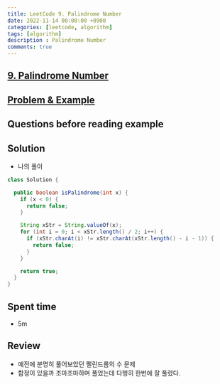 ```yaml
---
title: LeetCode 9. Palindrome Number
date: 2022-11-14 00:00:00 +0900
categories: [leetcode, algorithm]
tags: [algorithm]
description : Palindrome Number
comments: true
---
```


## [9. Palindrome Number](https://leetcode.com/problems/palindrome-number/)

## [Problem & Example](https://github.com/ssang1105/LeetCode/tree/master/0009-palindrome-number)


## Questions before reading example

## Solution

* 나의 풀이

```java
class Solution {

  public boolean isPalindrome(int x) {
    if (x < 0) {
      return false;
    }

    String xStr = String.valueOf(x);
    for (int i = 0; i < xStr.length() / 2; i++) {
      if (xStr.charAt(i) != xStr.charAt(xStr.length() - i - 1)) {
        return false;
      }
    }

    return true;
  }
}
```

## Spent time
* 5m

## Review
* 예전에 분명히 풀어보았던 팰린드롬의 수 문제
* 함정이 있을까 조마조마하며 풀었는데 다행히 한번에 잘 풀렸다.
